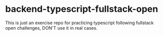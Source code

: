 # backend-typescript-fullstack-open
This is just an exercise repo for practicing typescript following fullstack open challenges, DON'T use it in real cases.
